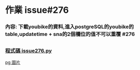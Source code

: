 # 作業 issue#276

### 內容: 下載youbike的資料,進入postgreSQL的youbike的table,updatetime + sna的2個欄位的值不可以重覆 #276 
##

### [程式碼 issue276.py](https://github.com/joanna0511/joanna_window/blob/main/Homework/issue276/data.py)


[pg 圖片](https://github.com/joanna0511/joanna_window/blob/main/Homework/issue276/issue276.PNG)

